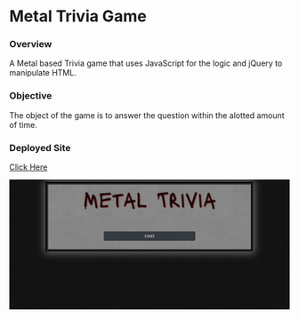 # Metal Trivia Game

### Overview

A Metal based Trivia game that uses JavaScript for the logic and jQuery to manipulate HTML.

### Objective

The object of the game is to answer the question within the alotted amount of time.

### Deployed Site

[Click Here](https://scottjr101.github.io/TriviaGame/)

![Metal Trivia](assets/images/metalTrivia.png)


